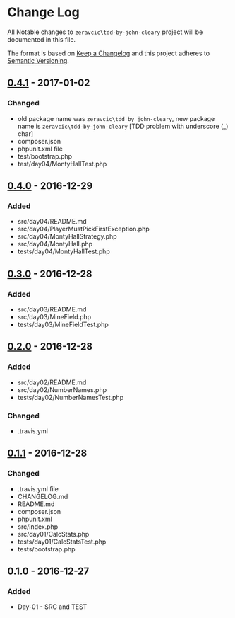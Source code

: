 # Change Log

All Notable changes to `zeravcic\tdd-by-john-cleary` project will be documented in this file.


The format is based on [Keep a Changelog](http://keepachangelog.com/) and this project adheres to [Semantic Versioning](http://semver.org/).

## [0.4.1] - 2017-01-02
### Changed
- old package name was `zeravcic\tdd_by_john-cleary`, new package name is `zeravcic\tdd-by-john-cleary` \[TDD problem with underscore (_) char\]
- composer.json
- phpunit.xml file
- test/bootstrap.php
- test/day04/MontyHallTest.php

## [0.4.0] - 2016-12-29
### Added
- src/day04/README.md
- src/day04/PlayerMustPickFirstException.php
- src/day04/MontyHallStrategy.php
- src/day04/MontyHall.php
- tests/day04/MontyHallTest.php

## [0.3.0] - 2016-12-28
### Added
- src/day03/README.md
- src/day03/MineField.php
- tests/day03/MineFieldTest.php

## [0.2.0] - 2016-12-28
### Added
- src/day02/README.md
- src/day02/NumberNames.php
- tests/day02/NumberNamesTest.php

### Changed
- .travis.yml

## [0.1.1] - 2016-12-28
### Changed
- .travis.yml file
- CHANGELOG.md
- README.md
- composer.json 
- phpunit.xml
- src/index.php 
- src/day01/CalcStats.php
- tests/day01/CalcStatsTest.php 
- tests/bootstrap.php

## 0.1.0 - 2016-12-27
### Added
-  Day-01 - SRC and TEST

[0.4.1]: https://github.com/zeravcic/tdd-by-john-cleary/compare/v0.4.0...v0.4.1
[0.4.0]: https://github.com/zeravcic/tdd-by-john-cleary/compare/v0.3.0...v0.4.0
[0.3.0]: https://github.com/zeravcic/tdd-by-john-cleary/compare/v0.2.0...v0.3.0
[0.2.0]: https://github.com/zeravcic/tdd-by-john-cleary/compare/v0.1.1...v0.2.0
[0.1.1]: https://github.com/zeravcic/tdd-by-john-cleary/compare/v0.1.0...v0.1.1
